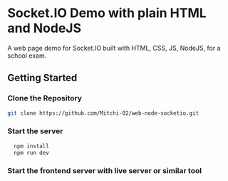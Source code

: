 # Socket.IO Demo with plain HTML and NodeJS
A web page demo for Socket.IO built with HTML, CSS, JS, NodeJS, for a school exam.
## Getting Started
### Clone the Repository
  ```bash
  git clone https://github.com/Mitchi-02/web-node-socketio.git
  ```
### Start the server
```bash
  npm install
  npm run dev
  ```
### Start the frontend server with live server or similar tool
